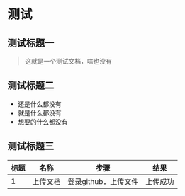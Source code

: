 # 测试
## 测试标题一
> 这就是一个测试文档，啥也没有
## 测试标题二
* 还是什么都没有
* 就是什么都没有
* 想要的什么都没有
## 测试标题三
|标题|名称|步骤|结果|
|--|--|--|--|
|1|上传文档|登录github，上传文件|上传成功|
